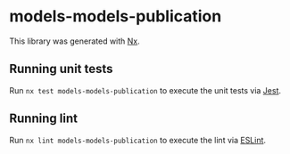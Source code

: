 # models-models-publication

This library was generated with [Nx](https://nx.dev).

## Running unit tests

Run `nx test models-models-publication` to execute the unit tests via [Jest](https://jestjs.io).

## Running lint

Run `nx lint models-models-publication` to execute the lint via [ESLint](https://eslint.org/).
